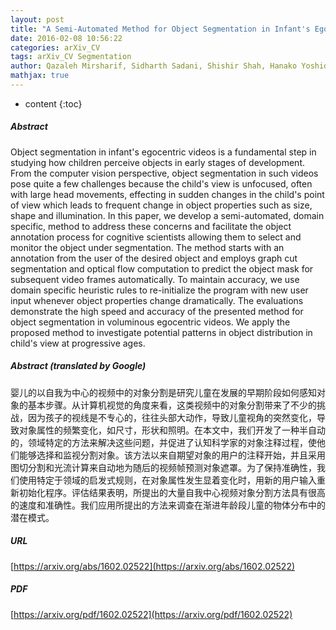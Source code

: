 ```yaml
---
layout: post
title: "A Semi-Automated Method for Object Segmentation in Infant's Egocentric Videos to Study Object Perception"
date: 2016-02-08 10:56:22
categories: arXiv_CV
tags: arXiv_CV Segmentation
author: Qazaleh Mirsharif, Sidharth Sadani, Shishir Shah, Hanako Yoshida, Joseph Burling
mathjax: true
---
```


* content
{:toc}

##### Abstract
Object segmentation in infant's egocentric videos is a fundamental step in studying how children perceive objects in early stages of development. From the computer vision perspective, object segmentation in such videos pose quite a few challenges because the child's view is unfocused, often with large head movements, effecting in sudden changes in the child's point of view which leads to frequent change in object properties such as size, shape and illumination. In this paper, we develop a semi-automated, domain specific, method to address these concerns and facilitate the object annotation process for cognitive scientists allowing them to select and monitor the object under segmentation. The method starts with an annotation from the user of the desired object and employs graph cut segmentation and optical flow computation to predict the object mask for subsequent video frames automatically. To maintain accuracy, we use domain specific heuristic rules to re-initialize the program with new user input whenever object properties change dramatically. The evaluations demonstrate the high speed and accuracy of the presented method for object segmentation in voluminous egocentric videos. We apply the proposed method to investigate potential patterns in object distribution in child's view at progressive ages.

##### Abstract (translated by Google)
婴儿的以自我为中心的视频中的对象分割是研究儿童在发展的早期阶段如何感知对象的基本步骤。从计算机视觉的角度来看，这类视频中的对象分割带来了不少的挑战，因为孩子的视线是不专心的，往往头部大动作，导致儿童视角的突然变化，导致对象属性的频繁变化，如尺寸，形状和照明。在本文中，我们开发了一种半自动的，领域特定的方法来解决这些问题，并促进了认知科学家的对象注释过程，使他们能够选择和监视分割对象。该方法以来自期望对象的用户的注释开始，并且采用图切分割和光流计算来自动地为随后的视频帧预测对象遮罩。为了保持准确性，我们使用特定于领域的启发式规则，在对象属性发生显着变化时，用新的用户输入重新初始化程序。评估结果表明，所提出的大量自我中心视频对象分割方法具有很高的速度和准确性。我们应用所提出的方法来调查在渐进年龄段儿童的物体分布中的潜在模式。

##### URL
[https://arxiv.org/abs/1602.02522](https://arxiv.org/abs/1602.02522)

##### PDF
[https://arxiv.org/pdf/1602.02522](https://arxiv.org/pdf/1602.02522)


